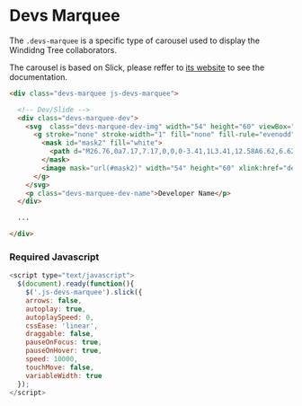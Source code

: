# Devs Marquee

The `.devs-marquee` is a specific type of carousel used to display the Windidng Tree collaborators.

The carousel is based on Slick, please reffer to [its website](http://kenwheeler.github.io/slick/) to see the documentation.

<!-- STORY -->

```html
<div class="devs-marquee js-devs-marquee">

  <!-- Dev/Slide -->
  <div class="devs-marquee-dev">
    <svg  class="devs-marquee-dev-img" width="54" height="60" viewBox="0 0 54 60" xmlns="http://www.w3.org/2000/svg" >
      <g stroke="none" stroke-width="1" fill="none" fill-rule="evenodd">
        <mask id="mask2" fill="white">
          <path d="M26.76,0a7.17,7.17,0,0,0-3.41,1L3.41,12.58A6.62,6.62,0,0,0,0,18.39V41.61a6.72,6.72,0,0,0,3.41,5.81L23.35,59a7.4,7.4,0,0,0,3.41,1,7.9,7.9,0,0,0,3.89-1L50.59,47.42A6.76,6.76,0,0,0,54,41.61V18.39a6.66,6.66,0,0,0-3.41-5.81L30.65,1A7.7,7.7,0,0,0,26.76,0Z" id="path2"></path>
        </mask>
        <image mask="url(#mask2)" width="54" height="60" xlink:href="developer.img"></image>
      </g>
    </svg>
    <p class="devs-marquee-dev-name">Developer Name</p>
  </div>

  ...

</div>
```

### Required Javascript

```js
<script type="text/javascript">
  $(document).ready(function(){
    $('.js-devs-marquee').slick({
    arrows: false,
    autoplay: true,
    autoplaySpeed: 0,
    cssEase: 'linear',
    draggable: false,
    pauseOnFocus: true,
    pauseOnHover: true,
    speed: 10000,
    touchMove: false,
    variableWidth: true
  });
</script>

```